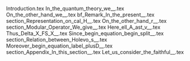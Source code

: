 Introduction.tex
In_the_quantum_theory_we__.tex
On_the_other_hand_we__.tex
bf_Remark_In_the_present__.tex
section_Representation_on_cal_H__.tex
On_the_other_hand_r__.tex
section_Modular_Operator_We_give__.tex
Here_ell_A_ast_v__.tex
Thus_Delta_X_FS_X__.tex
Since_begin_equation_begin_split__.tex
section_Relation_between_Holevo_s__.tex
Moreover_begin_equation_label_plusD__.tex
section_Appendix_In_this_section__.tex
Let_us_consider_the_faithful__.tex